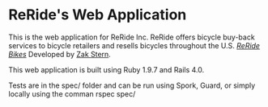 # ReRide's Web Application

This is the web application for ReRide Inc.  ReRide offers bicycle buy-back services to bicycle retailers and resells bicycles throughout the U.S.
[*ReRide Bikes*](http://www.reridebikes.com/)
Developed by [Zak Stern](zak.stern@gmail.com).

This web application is built using Ruby 1.9.7 and Rails 4.0.

Tests are in the spec/ folder and can be run using Spork, Guard, or simply locally using the comman rspec spec/